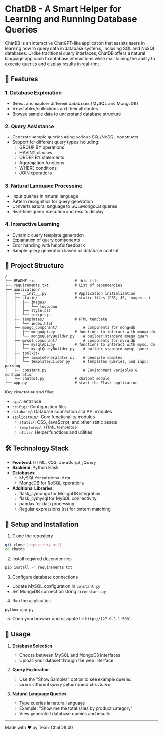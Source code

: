 # ChatDB - A Smart Helper for Learning and Running Database Queries

ChatDB is an interactive ChatGPT-like application that assists users in learning how to query data in database systems, including SQL and NoSQL databases. Unlike traditional query interfaces, ChatDB offers a natural language approach to database interactions while maintaining the ability to execute queries and display results in real-time.

## 🌟 Features

### 1. Database Exploration
- Select and explore different databases (MySQL and MongoDB)
- View tables/collections and their attributes
- Browse sample data to understand database structure

### 2. Query Assistance
- Generate sample queries using various SQL/NoSQL constructs
- Support for different query types including:
  - GROUP BY operations
  - HAVING clauses
  - ORDER BY statements
  - Aggregation functions
  - WHERE conditions
  - JOIN operations
  
### 3. Natural Language Processing
- Input queries in natural language
- Pattern recognition for query generation
- Converts natural language to SQL/MongoDB queries
- Real-time query execution and results display

### 4. Interactive Learning
- Dynamic query template generation
- Explanation of query components
- Error handling with helpful feedback
- Sample query generation based on database content

## 📁 Project Structure

```
/
├── README.txt          		# this file
├── requirements.txt    		# List of dependencies
├── application/
│   ├── __init__.py     		# Application initialization
│   ├── static/        			# static files (CSS, JS, images...)
│   │   ├── images/
│   │   │   └── logo.png
│   │   ├── style.css
│   │   └── script.js
│   ├── templates/      		# HTML template
│   │   └── index.html
│   ├── mongo_component/        	# components for mongodb
│   │   ├── mongoApi.py			# functions to interact with mongo db
│   │   └── mongoQueryBuilder.py	# builder standard mongo query
│   ├── mysql_component/        	# components for mysqldb
│   │   ├── mysqlApi.py			# functions to interact with mysql db
│   │   └── mysqlQueryBuilder.py	# builder standard mysql query
│   ├── toolkit/         		
│   │   ├── sampleGeneratator.py 	# generate samples 
│   │   └── templateBuilder.py		# templates queries, and input parsing
│   ├── constant.py         		# Environment variables & configuration
│   └── chatbot.py         		# chatbot module
└── app.py              		# start the Flask application  

```

Key directories and files:
- `app/`: entrance
- `config/`: Configuration files
- `database/`: Database connection and API modules
- `applicatoin/`: Core functionality modules
  - `static/`: CSS, JavaScript, and other static assets
  - `templates/`: HTML templates
  - `utils/`: Helper functions and utilities
  
## 🛠️ Technology Stack

- **Frontend**: HTML, CSS, JavaScript, jQuery
- **Backend**: Python Flask
- **Databases**: 
  - MySQL for relational data
  - MongoDB for NoSQL operations
- **Additional Libraries**:
  - flask_pymongo for MongoDB integration
  - flask_pymysql for MySQL connectivity
  - pandas for data processing
  - Regular expressions (re) for pattern matching

## 🚀 Setup and Installation

1. Clone the repository
```bash
git clone [repository-url]
cd chatdb
```

2. Install required dependencies
```bash
pip install -r requirements.txt
```

3. Configure database connections
- Update MySQL configuration in `constant.py`
- Set MongoDB connection string in `constant.py`

4. Run the application
```bash
python app.py
```

5. Open your browser and navigate to: `http://127.0.0.1:5001`.


## 📖 Usage

1. **Database Selection**
   - Choose between MySQL and MongoDB interfaces
   - Upload your dataset through the web interface

2. **Query Exploration**
   - Use the "Show Samples" option to see example queries
   - Learn different query patterns and structures

3. **Natural Language Queries**
   - Type queries in natural language
   - Example: "Show me the total sales by product category"
   - View generated database queries and results

---
Made with ❤️ by Team ChatDB 40
